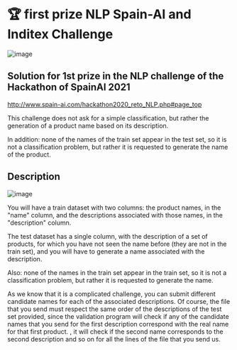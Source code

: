 # 🏆 first prize NLP Spain-AI and Inditex Challenge

![image](https://user-images.githubusercontent.com/52139366/174676343-39409c21-f4c8-4180-9f45-6bbd6bdc08b8.png)


## Solution for 1st prize in the NLP challenge of the Hackathon of SpainAI 2021

http://www.spain-ai.com/hackathon2020_reto_NLP.php#page_top

This challenge does not ask for a simple classification, but rather the generation of a product name based on its description.

In addition: none of the names of the train set appear in the test set, so it is not a classification problem, but rather it is requested to generate the name of the product.

## Description

![image](https://user-images.githubusercontent.com/52139366/174676661-e208d17d-d7c2-43c4-b3cd-a8a96ce679aa.png)


You will have a train dataset with two columns: the product names, in the "name" column, and the descriptions associated with those names, in the "description" column.

The test dataset has a single column, with the description of a set of products, for which you have not seen the name before (they are not in the train set), and you will have to generate a name associated with the description.

Also: none of the names in the train set appear in the train set, so it is not a classification problem, but rather it is requested to generate the name.

As we know that it is a complicated challenge, you can submit different candidate names for each of the associated descriptions. Of course, the file that you send must respect the same order of the descriptions of the test set provided, since the validation program will check if any of the candidate names that you send for the first description correspond with the real name for that first product. , it will check if the second name corresponds to the second description and so on for all the lines of the file that you send us.
